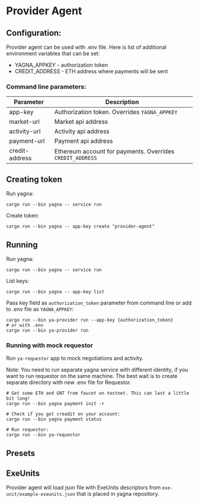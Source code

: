 # Provider Agent

## Configuration:

Provider agent can be used with .env file. Here is list of additional
environment variables that can be set:
* YAGNA_APPKEY - authorization token
* CREDIT_ADDRESS - ETH address where payments will be sent

### Command line parameters:


| Parameter      | Description   
| -------------- |------------------------------------------------|
| app-key        | Authorization token. Overrides `YAGNA_APPKEY`
| market-url     | Market api address
| activity-url   | Activity api address
| payment-url    | Payment api address
| credit-address | Ethereum account for payments. Overrides `CREDIT_ADDRESS`

## Creating token

Run yagna:
```
cargo run --bin yagna -- service run
```
Create token:
```
cargo run --bin yagna -- app-key create "provider-agent"
```

## Running

Run yagna:
```
cargo run --bin yagna -- service run
```

List keys:

```
cargo run --bin yagna -- app-key list
```

Pass key field as `authorization_token` parameter from command line
or add to .env file as `YAGNA_APPKEY`:
```
cargo run --bin ya-provider run --app-key {authorization_token}
# or with .env
cargo run --bin ya-provider run
```

### Running with mock requestor

Run `ya-requestor` app to mock negotiations and activity.

Note: You need to run separate yagna service with different identity,
if you want to run requestor on the same machine. The best wait is to create
separate directory with new .env file for Requestor.
```
# Get some ETH and GNT from faucet on testnet. This can last a little bit long!
cargo run --bin yagna payment init -r

# Check if you got creadit on your account:
cargo run --bin yagna payment status

# Run requestor:
cargo run --bin ya-requestor
``` 

## Presets


## ExeUnits

Provider agent will load json file with ExeUnits descriptors from `exe-unit/example-exeunits.json`
that is placed in yagna repository.